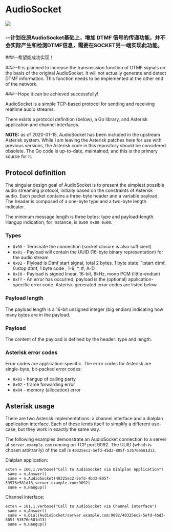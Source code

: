 # AudioSocket

[![](https://godoc.org/github.com/CyCoreSystems/audiosocket?status.svg)](http://godoc.org/github.com/CyCoreSystems/audiosocket)

### --计划在原AudioSocket基础上，增加 DTMF 信号的传递功能，并不会实际产生和检测DTMF信息，需要在SOCKET另一端实现此功能。

###--希望能成功实现！

###--It is planned to increase the transmission function of DTMF signals on the basis of the original AudioSocket. It will not actually generate and detect DTMF information. This function needs to be implemented at the other end of the network.

###--Hope it can be achieved successfully!

AudioSocket is a simple TCP-based protocol for sending and receiving realtime
audio streams.

There exists a protocol definition (below), a Go library, and Asterisk
application and channel interfaces.

**NOTE:**  as of 2020-01-15, AudioSocket has been included in the upstream Asterisk
system.  While I am leaving the Asterisk patches here for use with previous
versions, the Asterisk code in this repository should be considered obsolete.
The Go code is up-to-date, maintained, and this is the primary source for it.

## Protocol definition

The singular design goal of AudioSocket is to present the simplest possible
audio streaming protocol, initially based on the constraints of Asterisk audio.
Each packet contains a three-byte header and a variable payload.  The header is
composed of a one-byte type and a two-byte length indicator.

The minimum message length is three bytes:  type and payload-length.  Hangup
indication, for instance, is `0x00 0x00 0x00`.

### Types

  - `0x00` - Terminate the connection (socket closure is also sufficient)
  - `0x01` - Payload will contain the UUID (16-byte binary representation) for the audio stream
  - `0x02` - Plyload is Dtmf start signal, total 2 bytes. 1 byte state: 1:start dtmf, 0:stop dtmf, 1 byte code , 1-9, *, #, A-D
  - `0x10` - Payload is signed linear, 16-bit, 8kHz, mono PCM (little-endian)
  - `0xff` - An error has occurred; payload is the (optional)
    application-specific error code.  Asterisk-generated error codes are listed
    below.

### Payload length

The payload length is a 16-bit unsigned integer (big endian) indicating how many bytes are
in the payload.

### Payload

The content of the payload is defined by the header: type and length.

### Asterisk error codes

Error codes are application-specific.  The error codes for Asterisk are
single-byte, bit-packed error codes:

  - `0x01` - hangup of calling party
  - `0x02` - frame forwarding error
  - `0x04` - memory (allocation) error

## Asterisk usage

There are two Asterisk implementations: a channel interface and a dialplan
application interface.  Each of these lends itself to simplify a different
use-case, but they work in exactly the same way.

The following examples demonstrate an AudioSocket connection to a server at
`server.example.com` running on TCP port 9092.  The UUID (which is chosen
arbitrarily) of the call is `40325ec2-5efd-4bd3-805f-53576e581d13`.

Dialplan application:

```
exten = 100,1,Verbose("Call to AudioSocket via Dialplan Application")
 same = n,Answer()
 same = n,AudioSocket(40325ec2-5efd-4bd3-805f-53576e581d13,server.example.com:9092)
 same = n,Hangup()
```

Channel interface:

```
exten = 101,1,Verbose("Call to AudioSocket via Channel interface")
 same = n,Answer()
 same = n,Dial(AudioSocket/server.example.com:9092/40325ec2-5efd-4bd3-805f-53576e581d13)
 same = n,Hangup()
```

